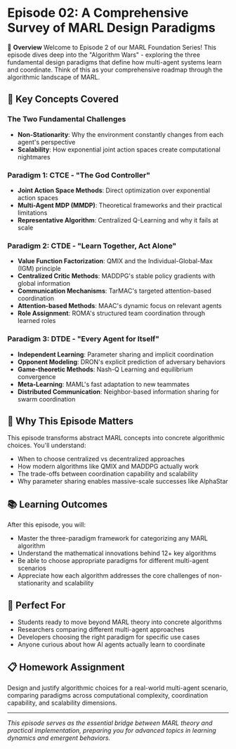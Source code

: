 # Episode 02: A Comprehensive Survey of MARL Design Paradigms

🎯 **Overview**
Welcome to Episode 2 of our MARL Foundation Series! This episode dives deep into the "Algorithm Wars" - exploring the three fundamental design paradigms that define how multi-agent systems learn and coordinate. Think of this as your comprehensive roadmap through the algorithmic landscape of MARL.

## 🔑 **Key Concepts Covered**

### **The Two Fundamental Challenges**
- **Non-Stationarity**: Why the environment constantly changes from each agent's perspective
- **Scalability**: How exponential joint action spaces create computational nightmares

### **Paradigm 1: CTCE - "The God Controller"**
- **Joint Action Space Methods**: Direct optimization over exponential action spaces
- **Multi-Agent MDP (MMDP)**: Theoretical frameworks and their practical limitations
- **Representative Algorithm**: Centralized Q-Learning and why it fails at scale

### **Paradigm 2: CTDE - "Learn Together, Act Alone"**
- **Value Function Factorization**: QMIX and the Individual-Global-Max (IGM) principle
- **Centralized Critic Methods**: MADDPG's stable policy gradients with global information
- **Communication Mechanisms**: TarMAC's targeted attention-based coordination
- **Attention-based Methods**: MAAC's dynamic focus on relevant agents
- **Role Assignment**: ROMA's structured team coordination through learned roles

### **Paradigm 3: DTDE - "Every Agent for Itself"**
- **Independent Learning**: Parameter sharing and implicit coordination
- **Opponent Modeling**: DRON's explicit prediction of adversary behaviors
- **Game-theoretic Methods**: Nash-Q Learning and equilibrium convergence
- **Meta-Learning**: MAML's fast adaptation to new teammates
- **Distributed Communication**: Neighbor-based information sharing for swarm coordination

## 🧠 **Why This Episode Matters**

This episode transforms abstract MARL concepts into concrete algorithmic choices. You'll understand:
- When to choose centralized vs decentralized approaches
- How modern algorithms like QMIX and MADDPG actually work
- The trade-offs between coordination capability and scalability
- Why parameter sharing enables massive-scale successes like AlphaStar

## 📚 **Learning Outcomes**

After this episode, you will:
- Master the three-paradigm framework for categorizing any MARL algorithm
- Understand the mathematical innovations behind 12+ key algorithms
- Be able to choose appropriate paradigms for different multi-agent scenarios
- Appreciate how each algorithm addresses the core challenges of non-stationarity and scalability

## 🎯 **Perfect For**
- Students ready to move beyond MARL theory into concrete algorithms
- Researchers comparing different multi-agent approaches  
- Developers choosing the right paradigm for specific use cases
- Anyone curious about how AI agents actually learn to coordinate

## 📋 **Homework Assignment**
Design and justify algorithmic choices for a real-world multi-agent scenario, comparing paradigms across computational complexity, coordination capability, and scalability dimensions.

---
*This episode serves as the essential bridge between MARL theory and practical implementation, preparing you for advanced topics in learning dynamics and emergent behaviors.*

